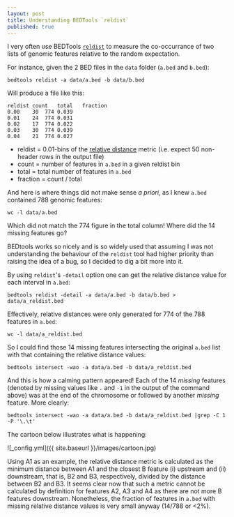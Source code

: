 ```yaml
---
layout: post
title: Understanding BEDTools `reldist`
published: true
---
```


I very often use BEDTools [`reldist`](http://bedtools.readthedocs.io/en/latest/content/tools/reldist.html) to measure the co-occurrance of two lists of genomic features relative to the random expectation.

For instance, given the 2 BED files in the `data` folder (`a.bed` and `b.bed`):
```
bedtools reldist -a data/a.bed -b data/b.bed
```

Will produce a file like this:
```
reldist	count	total	fraction
0.00	30	774	0.039
0.01	24	774	0.031
0.02	17	774	0.022
0.03	30	774	0.039
0.04	21	774	0.027
```
- reldist = 0.01-bins of the [relative distance](http://bedtools.readthedocs.io/en/latest/content/tools/reldist.html) metric (i.e. expect 50 non-header rows in the output file)
- count = number of features in `a.bed` in a given reldist bin
- total = total number of features in `a.bed`
- fraction = count / total

And here is where things did not make sense *a priori*, as I knew `a.bed` contained 788 genomic features:
```
wc -l data/a.bed
```
Which did not match the 774 figure in the total column! Where did the 14 missing features go?

BEDtools works so nicely and is so widely used that assuming I was not understanding the behaviour of the `reldist` tool had higher priority than raising the idea of a bug, so I decided to dig a bit more into it.

By using `reldist`'s `-detail` option one can get the relative distance value for each interval in `a.bed`:
```
bedtools reldist -detail -a data/a.bed -b data/b.bed > data/a_reldist.bed
```
Effectively, relative distances were only generated for 774 of the 788 features in `a.bed`:
```
wc -l data/a_reldist.bed
```

So I could find those 14 missing features intersecting the original `a.bed` list with that containing the relative distance values:
```
bedtools intersect -wao -a data/a.bed -b data/a_reldist.bed
```
And this is how a calming pattern appeared! Each of the 14 *missing* features (denoted by missing values like `.` and `-1` in the output of the command above) was at the end of the chromosome or followed by another *missing* feature. More clearly:
```
bedtools intersect -wao -a data/a.bed -b data/a_reldist.bed |grep -C 1 -P '\.\t'
```

The cartoon below illustrates what is happening:

![_config.yml]({{ site.baseurl }}/images/cartoon.jpg)

Using A1 as an example, the relative distance metric is calculated as the minimum distance between A1 and the closest B feature (i) upstream and (ii) downstream, that is, B2 and B3, respectively, divided by the distance between B2 and B3. It seems clear now that such a metric cannot be calculated by definition for features A2, A3 and A4 as there are not more B features downstream. Nonetheless, the fraction of features in `a.bed` with missing relative distance values is very small anyway (14/788 or <2%).


